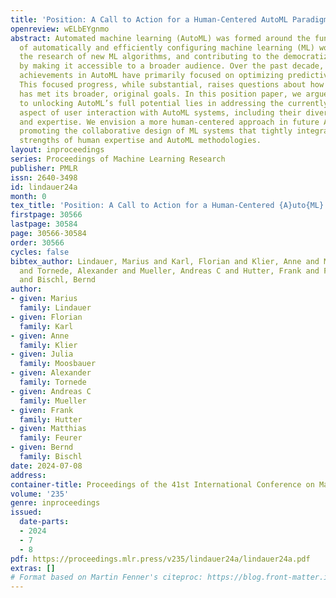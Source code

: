 ```yaml
---
title: 'Position: A Call to Action for a Human-Centered AutoML Paradigm'
openreview: wELbEYgnmo
abstract: Automated machine learning (AutoML) was formed around the fundamental objectives
  of automatically and efficiently configuring machine learning (ML) workflows, aiding
  the research of new ML algorithms, and contributing to the democratization of ML
  by making it accessible to a broader audience. Over the past decade, commendable
  achievements in AutoML have primarily focused on optimizing predictive performance.
  This focused progress, while substantial, raises questions about how well AutoML
  has met its broader, original goals. In this position paper, we argue that a key
  to unlocking AutoML’s full potential lies in addressing the currently underexplored
  aspect of user interaction with AutoML systems, including their diverse roles, expectations,
  and expertise. We envision a more human-centered approach in future AutoML research,
  promoting the collaborative design of ML systems that tightly integrates the complementary
  strengths of human expertise and AutoML methodologies.
layout: inproceedings
series: Proceedings of Machine Learning Research
publisher: PMLR
issn: 2640-3498
id: lindauer24a
month: 0
tex_title: 'Position: A Call to Action for a Human-Centered {A}uto{ML} Paradigm'
firstpage: 30566
lastpage: 30584
page: 30566-30584
order: 30566
cycles: false
bibtex_author: Lindauer, Marius and Karl, Florian and Klier, Anne and Moosbauer, Julia
  and Tornede, Alexander and Mueller, Andreas C and Hutter, Frank and Feurer, Matthias
  and Bischl, Bernd
author:
- given: Marius
  family: Lindauer
- given: Florian
  family: Karl
- given: Anne
  family: Klier
- given: Julia
  family: Moosbauer
- given: Alexander
  family: Tornede
- given: Andreas C
  family: Mueller
- given: Frank
  family: Hutter
- given: Matthias
  family: Feurer
- given: Bernd
  family: Bischl
date: 2024-07-08
address:
container-title: Proceedings of the 41st International Conference on Machine Learning
volume: '235'
genre: inproceedings
issued:
  date-parts:
  - 2024
  - 7
  - 8
pdf: https://proceedings.mlr.press/v235/lindauer24a/lindauer24a.pdf
extras: []
# Format based on Martin Fenner's citeproc: https://blog.front-matter.io/posts/citeproc-yaml-for-bibliographies/
---
```

